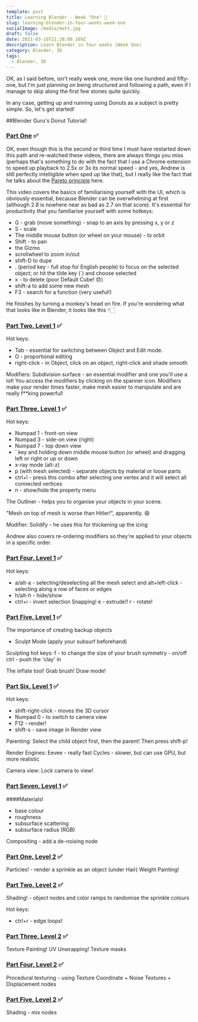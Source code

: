 ```yaml
---
template: post
title: Learning Blender - Week "One" 🍩
slug: learning-blender-in-four-weeks-week-one
socialImage: /media/matt.jpg
draft: false
date: 2021-03-16T21:28:00.169Z
description: Learn Blender in four weeks (Week One)
category: Blender, 3D
tags:
  - Blender, 3D
---
```


OK, as I said before, isn't really week one, more like one hundred and fifty-one, but I'm just planning on being structured and following a path, even if I manage to skip along the first few stones quite quickly.

In any case, getting up and running using Donuts as a subject is pretty simple. So, let's get started!

##Blender Guru's Donut Tutorial!

### [Part One](https://www.youtube.com/watch?v=TPrnSACiTJ4) ✅

OK, even though this is the second or third time I must have restarted down this path and re-watched these videos, there are always things you miss (perhaps that's something to do with the fact that I use a Chrome extension to speed up playback to 2.5x or 3x its normal speed - and yes, Andrew is still perfectly intelligible when sped up like that), but I really like the fact that he talks about the [Pareto principle](https://en.wikipedia.org/wiki/Pareto_principle) here.

This video covers the basics of familiarising yourself with the UI, which is obviously essential, because Blender can be overwhelming at first (although 2.8 is nowhere near as bad as 2.7 on that score). It's essential for productivity that you familiarise yourself with some hotkeys:

- G - grab (move something) - snap to an axis by pressing x, y or z
- S - scale
- The middle mouse button (or wheel on your mouse) - to orbit
- Shift - to pan
- the Gizmo
- scrollwheel to zoom in/out
- shift-D to dupe
- . (period key - full stop for English people) to focus on the selected object; or hit the tilde key (`) and choose selected
- x - to delete (poor Default Cube! 😞)
- shift-a to add some new mesh
- F3 - search for a function (very useful!)

He finishes by turning a monkey's head on fire. If you're wondering what that looks like in Blender, it looks like this 👇🏻

### [Part Two, Level 1](https://www.youtube.com/watch?v=RaT-uG5wgUw) ✅

Hot keys:

- Tab - essential for switching between Object and Edit mode.
- O - proportional editing
- right-click - in Object, click on an object, right-click and shade smooth

Modifiers:
Subdivision surface - an essential modifier and one you'll use a lot! You access the modifiers by clicking on the spanner icon. Modifiers make your render times faster, make mesh easier to manipulate and are really f\*\*king powerful!

### [Part Three, Level 1](https://www.youtube.com/watch?v=R2qjqqfkH6E) ✅

Hot keys:

- Numpad 1 - front-on view
- Numpad 3 - side-on view (right)
- Numpad 7 - top down view
- ` key and holding down middle mouse button (or wheel) and dragging left or right or up or down
- x-ray mode (alt-z)
- p (with mesh selected) - separate objects by material or loose parts
- ctrl+l - press this combo after selecting one vertex and it will select all connected vertices
- n - show/hide the property menu

The Outliner - helps you to organise your objects in your scene.

"Mesh on top of mesh is worse than Hitler!", apparently. 😄

Modifier:
Solidify - he uses this for thickening up the icing

Andrew also covers re-ordering modifiers so they're applied to your objects in a specific order.

### [Part Four, Level 1](https://www.youtube.com/watch?v=jmSgsaNSQ6s) ✅

Hot keys:

- a/alt-a - selecting/deselecting all the mesh
  select and alt+left-click - selecting along a row of faces or edges
- h/alt-h - hide/show
- ctrl+i - invert selection
  Snapping!
  e - extrude!!
  r - rotate!

### [Part Five, Level 1](https://www.youtube.com/watch?v=6OTX3ZdYvEA) ✅

The importance of creating backup objects

- Sculpt Mode (apply your subsurf beforehand)

Sculpting hot keys:
f - to change the size of your brush
symmetry - on/off
ctrl - push the 'clay' in

The inflate tool!
Grab brush!
Draw mode!

### [Part Six, Level 1](https://www.youtube.com/watch?v=ZTxBrjN1ugA) ✅

Hot keys:

- shift-right-click - moves the 3D cursor
- Numpad 0 - to switch to camera view
- F12 - render!
- shift-s - save image in Render view

Parenting:
Select the child object first, then the parent! Then press shift-p!

Render Engines:
Eevee - really fast
Cycles - slower, but can use GPU, but more realistic

Camera view:
Lock camera to view!

### [Part Seven, Level 1](https://www.youtube.com/watch?v=5lr8QnR5WWU) ✅

####Materials!

- base colour
- roughness
- subsurface scattering
- subsurface radius (RGB)

Compositing - add a de-noising node

### [Part One, Level 2](https://www.youtube.com/watch?v=jNmnPXY9UQA) ✅

Particles! - render a sprinkle as an object (under Hair)
Weight Painting!

### [Part Two, Level 2](https://www.youtube.com/watch?v=aZ5ungDgFNc) ✅

Shading! - object nodes and color ramps to randomise the sprinkle colours

Hot keys:

- ctrl+r - edge loops!

### [Part Three, Level 2](https://www.youtube.com/watch?v=nht2RoYBUfA) ✅

Texture Painting!
UV Unwrapping!
Texture masks

### [Part Four, Level 2](https://www.youtube.com/watch?v=Rh5gAQLtOls) ✅

Procedural texturing - using Texture Coordinate + Noise Textures + Displacement nodes

### [Part Five, Level 2](https://www.youtube.com/watch?v=rKPSB8tcXhQ) ✅

Shading - mix nodes

